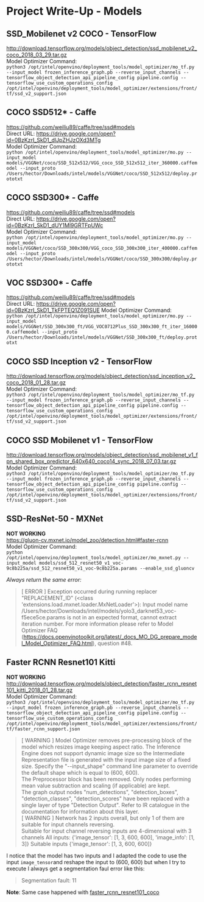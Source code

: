 # Project Write-Up - Models

## SSD_Mobilenet v2 COCO - TensorFlow
http://download.tensorflow.org/models/object_detection/ssd_mobilenet_v2_coco_2018_03_29.tar.gz  
Model Optimizer Command:  
`python3 /opt/intel/openvino/deployment_tools/model_optimizer/mo_tf.py --input_model frozen_inference_graph.pb --reverse_input_channels --tensorflow_object_detection_api_pipeline_config pipeline.config --tensorflow_use_custom_operations_config /opt/intel/openvino/deployment_tools/model_optimizer/extensions/front/tf/ssd_v2_support.json` 

## COCO SSD512* - Caffe
https://github.com/weiliu89/caffe/tree/ssd#models  
Direct URL: https://drive.google.com/open?id=0BzKzrI_SkD1_dlJpZHJzOXd3MTg  
Model Optimizer Command:  
 `python /opt/intel/openvino/deployment_tools/model_optimizer/mo.py --input_model models/VGGNet/coco/SSD_512x512/VGG_coco_SSD_512x512_iter_360000.caffemodel --input_proto /Users/hector/Downloads/intel/models/VGGNet/coco/SSD_512x512/deploy.prototxt`
 
## COCO SSD300* - Caffe
https://github.com/weiliu89/caffe/tree/ssd#models  
Direct URL: https://drive.google.com/open?id=0BzKzrI_SkD1_dUY1Ml9GRTFpUWc  
Model Optimizer Command:  
 `python /opt/intel/openvino/deployment_tools/model_optimizer/mo.py --input_model models/VGGNet/coco/SSD_300x300/VGG_coco_SSD_300x300_iter_400000.caffemodel --input_proto /Users/hector/Downloads/intel/models/VGGNet/coco/SSD_300x300/deploy.prototxt`

## VOC SSD300* - Caffe
https://github.com/weiliu89/caffe/tree/ssd#models  
Direct URL: https://drive.google.com/open?id=0BzKzrI_SkD1_TkFPTEQ1Z091SUE
Model Optimizer Command:  
 `python /opt/intel/openvino/deployment_tools/model_optimizer/mo.py --input_model models/VGGNet/SSD_300x300_ft/VGG_VOC0712Plus_SSD_300x300_ft_iter_160000.caffemodel --input_proto /Users/hector/Downloads/intel/models/VGGNet/SSD_300x300_ft/deploy.prototxt`

## COCO SSD Inception v2 - TensorFlow  
http://download.tensorflow.org/models/object_detection/ssd_inception_v2_coco_2018_01_28.tar.gz  
Model Optimizer Command:  
`python3 /opt/intel/openvino/deployment_tools/model_optimizer/mo_tf.py --input_model frozen_inference_graph.pb --reverse_input_channels --tensorflow_object_detection_api_pipeline_config pipeline.config --tensorflow_use_custom_operations_config /opt/intel/openvino/deployment_tools/model_optimizer/extensions/front/tf/ssd_v2_support.json` 

## COCO SSD Mobilenet  v1 - TensorFlow
http://download.tensorflow.org/models/object_detection/ssd_mobilenet_v1_fpn_shared_box_predictor_640x640_coco14_sync_2018_07_03.tar.gz  
Model Optimizer Command:  
`python3 /opt/intel/openvino/deployment_tools/model_optimizer/mo_tf.py --input_model frozen_inference_graph.pb --reverse_input_channels --tensorflow_object_detection_api_pipeline_config pipeline.config --tensorflow_use_custom_operations_config /opt/intel/openvino/deployment_tools/model_optimizer/extensions/front/tf/ssd_v2_support.json` 

## SSD-ResNet-50 - MXNet
**NOT WORKING**  
https://gluon-cv.mxnet.io/model_zoo/detection.html#faster-rcnn  
Model Optimizer Command:  
 `python /opt/intel/openvino/deployment_tools/model_optimizer/mo_mxnet.py --input_model models/ssd_512_resnet50_v1_voc-9c8b225a/ssd_512_resnet50_v1_voc-9c8b225a.params --enable_ssd_gluoncv`

 *Always return the same error:*
 >[ ERROR ]  Exception occurred during running replacer "REPLACEMENT_ID" (<class 'extensions.load.mxnet.loader.MxNetLoader'>): Input model name /Users/hector/Downloads/intel/models/yolo3_darknet53_voc-f5ece5ce.params is not in an expected format, cannot extract iteration number. 
 For more information please refer to Model Optimizer FAQ (https://docs.openvinotoolkit.org/latest/_docs_MO_DG_prepare_model_Model_Optimizer_FAQ.html), question #48.

## Faster RCNN Resnet101 Kitti
**NOT WORKING**  
http://download.tensorflow.org/models/object_detection/faster_rcnn_resnet101_kitti_2018_01_28.tar.gz  
Model Optimizer Command:  
`python3 /opt/intel/openvino/deployment_tools/model_optimizer/mo_tf.py --input_model frozen_inference_graph.pb --reverse_input_channels --tensorflow_object_detection_api_pipeline_config pipeline.config --tensorflow_use_custom_operations_config /opt/intel/openvino/deployment_tools/model_optimizer/extensions/front/tf/faster_rcnn_support.json`
 
>[ WARNING ] Model Optimizer removes pre-processing block of the model which resizes image keeping aspect ratio. The Inference Engine does not support dynamic image size so the Intermediate Representation file is generated with the input image size of a fixed size.
Specify the "--input_shape" command line parameter to override the default shape which is equal to (600, 600).  
The Preprocessor block has been removed. Only nodes performing mean value subtraction and scaling (if applicable) are kept.  
The graph output nodes "num_detections", "detection_boxes", "detection_classes", "detection_scores" have been replaced with a single layer of type "Detection Output". Refer to IR catalogue in the documentation for information about this layer.  
[ WARNING ]  Network has 2 inputs overall, but only 1 of them are suitable for input channels reversing.  
Suitable for input channel reversing inputs are 4-dimensional with 3 channels
All inputs: {'image_tensor': [1, 3, 600, 600], 'image_info': [1, 3]}
Suitable inputs {'image_tensor': [1, 3, 600, 600]}

I notice that the model has two inputs and I adapted the code to use the input `image_tensor`and reshape the input to (600, 600) but when I try to execute I always get a segmentation faul error like this:

>Segmentation fault: 11

**Note**: Same case happened with [faster_rcnn_resnet101_coco](http://download.tensorflow.org/models/object_detection/faster_rcnn_resnet101_coco_2018_01_28.tar.gz)